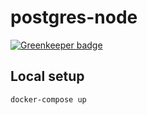 # postgres-node

[![Greenkeeper badge](https://badges.greenkeeper.io/jengeb/postgres-node-boilerplate.svg)](https://greenkeeper.io/)

## Local setup

```
docker-compose up
```
